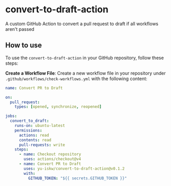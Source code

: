 # convert-to-draft-action

A custom GitHub Action to convert a pull request to draft if all workflows aren't passed

## How to use

To use the `convert-to-draft-action` in your GitHub repository, follow these steps:

**Create a Workflow File**:
Create a new workflow file in your repository under `.github/workflows/check-workflows.yml` with the following content:

```yaml
name: Convert PR to Draft

on:
  pull_request:
    types: [opened, synchronize, reopened]

jobs:
  convert_to_draft:
    runs-on: ubuntu-latest
    permissions:
      actions: read
      contents: read
      pull-requests: write
    steps:
      - name: Checkout repository
        uses: actions/checkout@v4
      - name: Convert PR to Draft
        uses: yu-iskw/convert-to-draft-action@v0.1.2
        with:
          GITHUB_TOKEN: "${{ secrets.GITHUB_TOKEN }}"
```
